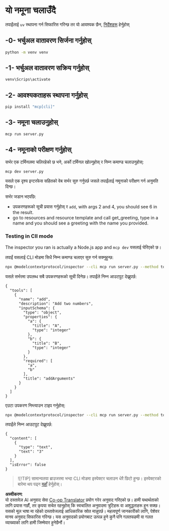 <!--
CO_OP_TRANSLATOR_METADATA:
{
  "original_hash": "c49dc211615eefbcd6ea6e7d9f2d4e39",
  "translation_date": "2025-05-17T09:15:22+00:00",
  "source_file": "03-GettingStarted/01-first-server/solution/python/README.md",
  "language_code": "ne"
}
-->
# यो नमूना चलाउँदै

तपाईंलाई `uv` स्थापना गर्न सिफारिस गरिन्छ तर यो आवश्यक छैन, [निर्देशहरू](https://docs.astral.sh/uv/#highlights) हेर्नुहोस्

## -0- भर्चुअल वातावरण सिर्जना गर्नुहोस्

```bash
python -m venv venv
```

## -1- भर्चुअल वातावरण सक्रिय गर्नुहोस्

```bash
venv\Scrips\activate
```

## -2- आवश्यकताहरू स्थापना गर्नुहोस्

```bash
pip install "mcp[cli]"
```

## -3- नमूना चलाउनुहोस्

```bash
mcp run server.py
```

## -4- नमूनाको परीक्षण गर्नुहोस्

सर्भर एक टर्मिनलमा चलिरहेको छ भने, अर्को टर्मिनल खोल्नुहोस् र निम्न कमाण्ड चलाउनुहोस्:

```bash
mcp dev server.py
```

यसले एक दृश्य इन्टरफेस सहितको वेब सर्भर सुरु गर्नुपर्छ जसले तपाईंलाई नमूनाको परीक्षण गर्न अनुमति दिन्छ।

सर्भर जडान भएपछि:

- उपकरणहरूको सूची प्रयास गर्नुहोस् र `add`, with args 2 and 4, you should see 6 in the result.
- go to resources and resource template and call get_greeting, type in a name and you should see a greeting with the name you provided.

### Testing in ClI mode

The inspector you ran is actually a Node.js app and `mcp dev` यसलाई घेरिएको छ।

तपाईं यसलाई CLI मोडमा सिधै निम्न कमाण्ड चलाएर सुरु गर्न सक्नुहुन्छ:

```bash
npx @modelcontextprotocol/inspector --cli mcp run server.py --method tools/list
```

यसले सर्भरमा उपलब्ध सबै उपकरणहरूको सूची दिनेछ। तपाईंले निम्न आउटपुट देख्नुपर्छ:

```text
{
  "tools": [
    {
      "name": "add",
      "description": "Add two numbers",
      "inputSchema": {
        "type": "object",
        "properties": {
          "a": {
            "title": "A",
            "type": "integer"
          },
          "b": {
            "title": "B",
            "type": "integer"
          }
        },
        "required": [
          "a",
          "b"
        ],
        "title": "addArguments"
      }
    }
  ]
}
```

एउटा उपकरण निम्त्याउन टाइप गर्नुहोस्:

```bash
npx @modelcontextprotocol/inspector --cli mcp run server.py --method tools/call --tool-name add --tool-arg a=1 --tool-arg b=2
```

तपाईंले निम्न आउटपुट देख्नुपर्छ:

```text
{
  "content": [
    {
      "type": "text",
      "text": "3"
    }
  ],
  "isError": false
}
```

> ![!TIP]
> सामान्यतया ब्राउजरमा भन्दा CLI मोडमा इस्पेक्टर चलाउन धेरै छिटो हुन्छ।
> इस्पेक्टरको बारेमा थप पढ्न [यहाँ](https://github.com/modelcontextprotocol/inspector) हेर्नुहोस्।

**अस्वीकरण**:  
यो दस्तावेज़ AI अनुवाद सेवा [Co-op Translator](https://github.com/Azure/co-op-translator) प्रयोग गरेर अनुवाद गरिएको छ। हामी यथार्थताको लागि प्रयास गर्छौं, तर कृपया सचेत रहनुहोस् कि स्वचालित अनुवादमा त्रुटिहरू वा अशुद्धताहरू हुन सक्छ। यसको मूल भाषा मा रहेको दस्तावेजलाई आधिकारिक स्रोत मान्नुपर्छ। महत्वपूर्ण जानकारीको लागि, पेशेवर मानव अनुवाद सिफारिस गरिन्छ। यस अनुवादको प्रयोगबाट उत्पन्न हुने कुनै पनि गलतफहमी वा गलत व्याख्याको लागि हामी जिम्मेवार हुनेछैनौं।